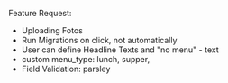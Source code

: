 Feature Request:

- Uploading Fotos
- Run Migrations on click, not automatically
- User can define Headline Texts and "no menu" - text
- custom menu_type: lunch, supper, 
- Field Validation: parsley